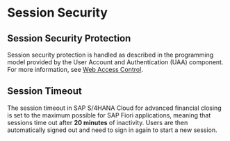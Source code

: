 <!-- loio8378d19bb28d415f903388a72ca11566 -->

# Session Security



<a name="loio8378d19bb28d415f903388a72ca11566__section_am3_4hx_2qb"/>

## Session Security Protection

Session security protection is handled as described in the programming model provided by the User Account and Authentication \(UAA\) component. For more information, see [Web Access Control](https://help.sap.com/docs/BTP/65de2977205c403bbc107264b8eccf4b/70a62d12cf91493cb9d1ec3c04d19ff9.html?locale=en-US).



<a name="loio8378d19bb28d415f903388a72ca11566__section_sz3_qhx_2qb"/>

## Session Timeout

The session timeout in SAP S/4HANA Cloud for advanced financial closing is set to the maximum possible for SAP Fiori applications, meaning that sessions time out after **20 minutes** of inactivity. Users are then automatically signed out and need to sign in again to start a new session.

